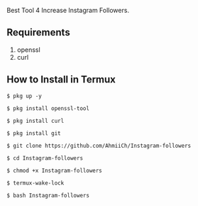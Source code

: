 Best Tool 4 Increase Instagram Followers.

## Requirements
1. openssl
2. curl

## How to Install in Termux

`$ pkg up -y`

`$ pkg install openssl-tool`

`$ pkg install curl`

`$ pkg install git`

`$ git clone https://github.com/AhmiiCh/Instagram-followers`

`$ cd Instagram-followers`

`$ chmod +x Instagram-followers`

`$ termux-wake-lock`

`$ bash Instagram-followers`

